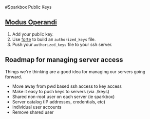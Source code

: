 #Sparkbox Public Keys

## [Modus Operandi](https://www.google.com/search?q=define+modus+operandi)
1. Add your public key.
2. Use [forte](https://github.com/yock/forte) to build an `authorized_keys` file.
3. Push your `authorized_keys` file to your ssh server.


## Roadmap for managing server access
Things we're thinking are a good idea for managing our servers going forward.

* Move away from pwd based ssh access to key access
* Make it easy to push keys to servers (via ./keys)
* Shared non-root user on each server (ie sparkbox)
* Server catalog (IP addresses, credentials, etc)
* Individual user accounts
* Remove shared user
